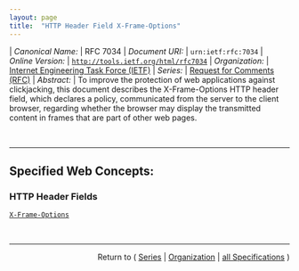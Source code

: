 ```yaml
---
layout: page
title:  "HTTP Header Field X-Frame-Options"
---
```


| *Canonical Name:* | RFC 7034
| *Document URI:* | `urn:ietf:rfc:7034`
| *Online Version:* | [`http://tools.ietf.org/html/rfc7034`](http://tools.ietf.org/html/rfc7034)
| *Organization:* | [Internet Engineering Task Force (IETF)](..  "List of specification series by this organization")
| *Series:* | [Request for Comments (RFC)](.  "List of specifications in this series")
| *Abstract:* | To improve the protection of web applications against clickjacking, this document describes the X-Frame-Options HTTP header field, which declares a policy, communicated from the server to the client browser, regarding whether the browser may display the transmitted content in frames that are part of other web pages.

<br/>
<hr/>

## Specified Web Concepts:

### HTTP Header Fields

[`X-Frame-Options`](/concepts/http-header/X-Frame-Options "The X-Frame-Options HTTP header field indicates a policy that specifies whether the browser should render the transmitted resource within a <frame> or an <iframe>. Servers can declare this policy in the header of their HTTP responses to prevent clickjacking attacks, which ensures that their content is not embedded into other pages or frames.")



<br/>
<hr/>

<p style="text-align: right">Return to ( <a href="./">Series</a> | <a href="../">Organization</a> | <a href="../../">all Specifications</a> )</p>
